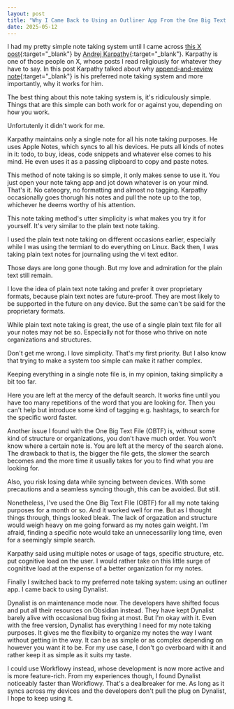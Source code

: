 ```yaml
---
layout: post
title: "Why I Came Back to Using an Outliner App From the One Big Text File (OBTF)"
date: 2025-05-12
---
```


I had my pretty simple note taking system until I came across [this X post](https://x.com/karpathy/status/1902503836067229803){:target="_blank"} by [Andrej Karpathy](https://x.com/karpathy){:target="_blank"}. Karpathy is one of those people on X, whose posts I read religiously for whatever they have to say. In this post Karpathy talked about why [append-and-review note](https://karpathy.bearblog.dev/the-append-and-review-note/){:target="_blank"} is his preferred note taking system and more importantly, why it works for him. 

The best thing about this note taking system is, it's ridiculously simple. Things that are this simple can both work for or against you, depending on how you work. 

Unfortutenly it didn't work for me.

Karpathy maintains only a single note for all his note taking purposes. He uses Apple Notes, which syncs to all his devices. He puts all kinds of notes in it: todo, to buy, ideas, code snippets and whatever else comes to his mind. He even uses it as a passing clipboard to copy and paste notes. 

This method of note taking is so simple, it only makes sense to use it. You just open your note takng app and jot down whatever is on your mind. That's it. No cateogry, no formatting and almost no tagging. Karpathy occasionally goes thorugh his notes and pull the note up to the top, whichever he deems worthy of his attention.

This note taking method's utter simplicity is what makes you try it for yourself. It's very similar to the plain text note taking. 

I used the plain text note taking on different occasions earlier, especially while I was using the termianl to do everything on Linux. Back then, I was taking plain text notes for journaling using the vi text editor.

Those days are long gone though. But my love and admiration for the plain text still remain. 

I love the idea of plain text note taking and prefer it over proprietary formats, because plain text notes are future-proof. They are most likely to be supported in the future on any device. But the same can't be said for the proprietary formats.

While plain text note taking is great, the use of a single plain text file for all your notes may not be so. Especially not for those who thrive on note organizations and structures.

Don't get me wrong. I love simplicity. That's my first priority. But I also know that trying to make a system too simple can make it rather complex. 

Keeping everything in a single note file is, in my opinion, taking simplicity a bit too far. 

Here you are left at the mercy of the default search. It works fine until you have too many repetitions of the word that you are looking for. Then you can't help but introduce some kind of tagging e.g. hashtags, to search for the specific word faster.

Another issue I found with the One Big Text File (OBTF) is, without some kind of structure or organizations, you don't have much order. You won't know where a certain note is. You are left at the mercy of the search alone. The drawback to that is, the bigger the file gets, the slower the search becomes and the more time it usually takes for you to find what you are looking for.

Also, you risk losing data while syncing between devices. With some precautions and a seamless syncing though, this can be avoided. But still.

Nonetheless, I've used the One Big Text FIle (OBTF) for all my note taking purposes for a month or so. And it worked well for me. But as I thought things through, things looked bleak. The lack of orgazation and structure would weigh heavy on me going forward as my notes gain weight. I'm afraid, finding a specific note would take an unnecessariliy long time, even for a seemingly simple search.

Karpathy said using multiple notes or usage of tags, specific structure, etc. put cognitive load on the user. I would rather take on this little surge of cognititve load at the expense of a better organization for my notes.

Finally I switched back to my preferred note taking system: using an outliner app. I came back to using Dynalist.

Dynalist is on maintenance mode now. The developers have shifted focus and put all their resources on Obsidian instead. They have kept Dynalist barely alive with occasional bug fixing at most. But I'm okay with it. Even with the free version, Dynalist has everything I need for my note taking purposes. It gives me the flexibiity to organize my notes the way I want without getting in the way. It can be as simple or as complex depending on however you want it to be. For my use case, I don't go overboard with it and rather keep it as simple as it suits my taste.

I could use Workflowy instead, whose development is now more active and is more feature-rich. From my experiences though, I found Dynalist noticeably faster than Workflowy. That's a dealbreaker for me. As long as it syncs across my devices and the developers don't pull the plug on Dynalist, I hope to keep using it.